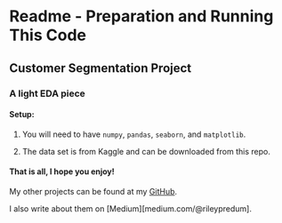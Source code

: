 # Readme - Preparation and Running This Code

## Customer Segmentation Project

### A light EDA piece

#### Setup:

1. You will need to have `numpy`, `pandas`, `seaborn`, and `matplotlib`.

2. The data set is from Kaggle and can be downloaded from this repo.

#### That is all, I hope you enjoy!

My other projects can be found at my [GitHub](github.com/rileypredum).

I also write about them on [Medium][medium.com/@rileypredum].

